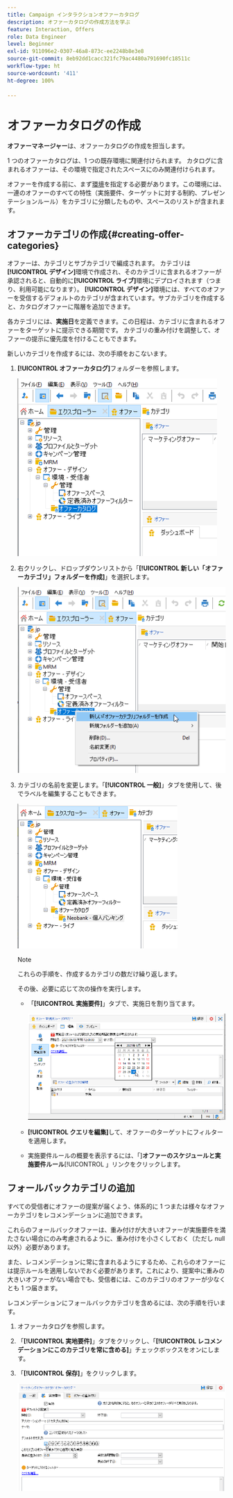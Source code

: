 ```yaml
---
title: Campaign インタラクションオファーカタログ
description: オファーカタログの作成方法を学ぶ
feature: Interaction, Offers
role: Data Engineer
level: Beginner
exl-id: 911096e2-0307-46a8-873c-ee2248b8e3e8
source-git-commit: 8eb92dd1cacc321fc79ac4480a791690fc18511c
workflow-type: ht
source-wordcount: '411'
ht-degree: 100%

---
```


# オファーカタログの作成

**オファーマネージャー**&#x200B;は、オファーカタログの作成を担当します。

1 つのオファーカタログは、1 つの既存環境に関連付けられます。 カタログに含まれるオファーは、その環境で指定されたスペースにのみ関連付けられます。

オファーを作成する前に、まず[環境](interaction-env.md)を指定する必要があります。この環境には、一連のオファーのすべての特性（実施要件、ターゲットに対する制約、プレゼンテーションルール）をカテゴリに分類したものや、スペースのリストが含まれます。

## オファーカテゴリの作成{#creating-offer-categories}

オファーは、カテゴリとサブカテゴリで編成されます。 カテゴリは&#x200B;**[!UICONTROL デザイン]**&#x200B;環境で作成され、そのカテゴリに含まれるオファーが承認されると、自動的に&#x200B;**[!UICONTROL ライブ]**&#x200B;環境にデプロイされます（つまり、利用可能になります）。 **[!UICONTROL デザイン]**&#x200B;環境には、すべてのオファーを受信するデフォルトのカテゴリが含まれています。サブカテゴリを作成すると、カタログオファーに階層を追加できます。

各カテゴリには、**実施日**&#x200B;を定義できます。この日程は、カテゴリに含まれるオファーをターゲットに提示できる期間です。 カテゴリの重み付けを調整して、オファーの提示に優先度を付けることもできます。

新しいカテゴリを作成するには、次の手順をおこないます。

1. **[!UICONTROL オファーカタログ]**&#x200B;フォルダーを参照します。

   ![](assets/offer_cat_create_001.png)

1. 右クリックし、ドロップダウンリストから「**[!UICONTROL 新しい「オファーカテゴリ」フォルダーを作成]**」を選択します。

   ![](assets/offer_cat_create_002.png)

1. カテゴリの名前を変更します。「**[!UICONTROL 一般]**」タブを使用して、後でラベルを編集することもできます。

   ![](assets/offer_cat_create_003.png)

   >[!NOTE]
   >
   >これらの手順を、作成するカテゴリの数だけ繰り返します。

   その後、必要に応じて次の操作を実行します。

   * 「**[!UICONTROL 実施要件]**」タブで、実施日を割り当てます。

     ![](assets/offer_cat_create_004.png)

   * **[!UICONTROL クエリを編集]**&#x200B;して、オファーのターゲットにフィルターを適用します。

   * 実施要件ルールの概要を表示するには、「]**オファーのスケジュールと実施要件ルール**[!UICONTROL 」リンクをクリックします。

## フォールバックカテゴリの追加

すべての受信者にオファーの提案が届くよう、体系的に 1 つまたは様々なオファーカテゴリをレコメンデーションに追加できます。

これらのフォールバックオファーは、重み付けが大きいオファーが実施要件を満たさない場合にのみ考慮されるように、重み付けを小さくしておく（ただし null 以外）必要があります。

また、レコメンデーションに常に含まれるようにするため、これらのオファーには提示ルールを適用しないでおく必要があります。これにより、提案中に重みの大きいオファーがない場合でも、受信者には、このカテゴリのオファーが少なくとも 1 つ届きます。

レコメンデーションにフォールバックカテゴリを含めるには、次の手順を行います。

1. オファーカタログを参照します。
1. 「**[!UICONTROL 実地要件]**」タブをクリックし、「**[!UICONTROL レコメンデーションにこのカテゴリを常に含める]**」チェックボックスをオンにします。
1. 「**[!UICONTROL 保存]**」をクリックします。

   ![](assets/offer_cat_default_001.png)
